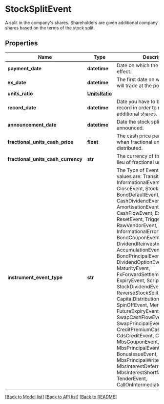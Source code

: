 # StockSplitEvent

A split in the company's shares. Shareholders are given additional company shares based on the terms of the stock split.

## Properties
Name | Type | Description | Notes
------------ | ------------- | ------------- | -------------
**payment_date** | **datetime** | Date on which the stock split takes effect. | 
**ex_date** | **datetime** | The first date on which the shares will trade at the post-split price. | 
**units_ratio** | [**UnitsRatio**](UnitsRatio.md) |  | 
**record_date** | **datetime** | Date you have to be the holder of record in order to receive the additional shares. | [optional] 
**announcement_date** | **datetime** | Date the stock split was announced. | [optional] 
**fractional_units_cash_price** | **float** | The cash price per unit paid in lieu when fractional units can not be distributed. | [optional] 
**fractional_units_cash_currency** | **str** | The currency of the cash paid in lieu of fractional units. | [optional] 
**instrument_event_type** | **str** | The Type of Event. The available values are: TransitionEvent, InformationalEvent, OpenEvent, CloseEvent, StockSplitEvent, BondDefaultEvent, CashDividendEvent, AmortisationEvent, CashFlowEvent, ExerciseEvent, ResetEvent, TriggerEvent, RawVendorEvent, InformationalErrorEvent, BondCouponEvent, DividendReinvestmentEvent, AccumulationEvent, BondPrincipalEvent, DividendOptionEvent, MaturityEvent, FxForwardSettlementEvent, ExpiryEvent, ScripDividendEvent, StockDividendEvent, ReverseStockSplitEvent, CapitalDistributionEvent, SpinOffEvent, MergerEvent, FutureExpiryEvent, SwapCashFlowEvent, SwapPrincipalEvent, CreditPremiumCashFlowEvent, CdsCreditEvent, CdxCreditEvent, MbsCouponEvent, MbsPrincipalEvent, BonusIssueEvent, MbsPrincipalWriteOffEvent, MbsInterestDeferralEvent, MbsInterestShortfallEvent, TenderEvent, CallOnIntermediateSecuritiesEvent | 

[[Back to Model list]](../README.md#documentation-for-models) [[Back to API list]](../README.md#documentation-for-api-endpoints) [[Back to README]](../README.md)


